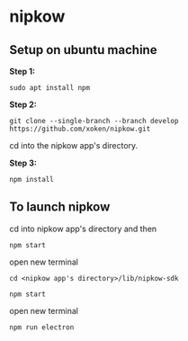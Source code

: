 # nipkow

## Setup on ubuntu machine

**Step 1:**

```
sudo apt install npm
```

**Step 2:**

```
git clone --single-branch --branch develop https://github.com/xoken/nipkow.git
```

cd into the nipkow app's directory.

**Step 3:**

```
npm install
```

## To launch nipkow

cd into nipkow app's directory and then

```
npm start
```

open new terminal

```
cd <nipkow app's directory>/lib/nipkow-sdk
```

```
npm start
```

open new terminal

```
npm run electron
```
